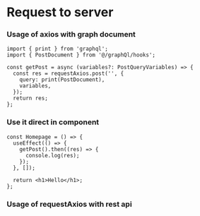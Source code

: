 # Request to server

### Usage of axios with graph document

```tsx
import { print } from 'graphql';
import { PostDocument } from '@/graphQl/hooks';

const getPost = async (variables?: PostQueryVariables) => {
  const res = requestAxios.post('', {
    query: print(PostDocument),
    variables,
  });
  return res;
};
```

### Use it direct in component

```tsx
const Homepage = () => {
  useEffect(() => {
    getPost().then((res) => {
      console.log(res);
    });
  }, []);

  return <h1>Hello</h1>;
};
```

### Usage of requestAxios with rest api

```tsx

```
